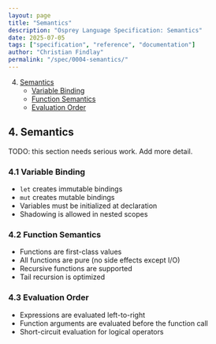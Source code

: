 ```yaml
---
layout: page
title: "Semantics"
description: "Osprey Language Specification: Semantics"
date: 2025-07-05
tags: ["specification", "reference", "documentation"]
author: "Christian Findlay"
permalink: "/spec/0004-semantics/"
---
```


4. [Semantics](0004-Semantics.md)
   - [Variable Binding](#41-variable-binding)
   - [Function Semantics](#42-function-semantics)
   - [Evaluation Order](#43-evaluation-order)

## 4. Semantics

TODO: this section needs serious work. Add more detail.

### 4.1 Variable Binding

- `let` creates immutable bindings
- `mut` creates mutable bindings
- Variables must be initialized at declaration
- Shadowing is allowed in nested scopes

### 4.2 Function Semantics

- Functions are first-class values
- All functions are pure (no side effects except I/O)
- Recursive functions are supported
- Tail recursion is optimized

### 4.3 Evaluation Order

- Expressions are evaluated left-to-right
- Function arguments are evaluated before the function call
- Short-circuit evaluation for logical operators